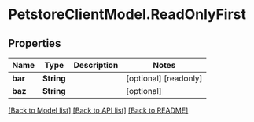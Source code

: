 # PetstoreClientModel.ReadOnlyFirst

## Properties
Name | Type | Description | Notes
------------ | ------------- | ------------- | -------------
**bar** | **String** |  | [optional] [readonly] 
**baz** | **String** |  | [optional] 

[[Back to Model list]](../README.md#documentation-for-models) [[Back to API list]](../README.md#documentation-for-api-endpoints) [[Back to README]](../README.md)


